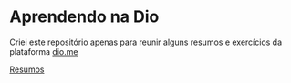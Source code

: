 # Aprendendo na Dio

Criei este repositório apenas para reunir alguns resumos e exercícios da plataforma [dio.me](https://www.dio.me/)

[Resumos](resumos/)
